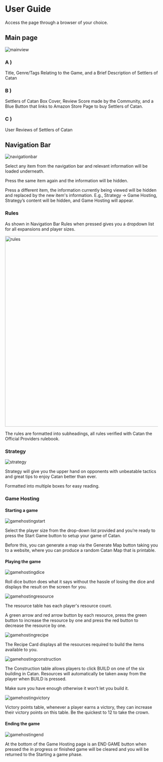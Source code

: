# User Guide 

Access the page through a browser of your choice. 

## Main page 

 ![mainview](https://user-images.githubusercontent.com/77689366/116413100-38837280-a82f-11eb-90ca-686036b19675.png)


### A ) 
Title, Genre/Tags Relating to the Game, and a Brief Description of Settlers of Catan 

### B ) 
Settlers of Catan Box Cover, Review Score made by the Community, and a Blue Button that links to Amazon Store Page to buy Settlers of Catan. 

### C ) 
User Reviews of Settlers of Catan 

## Navigation Bar 

![navigationbar](https://user-images.githubusercontent.com/77689366/116413166-4638f800-a82f-11eb-81db-224e29cf736d.png)


Select any item from the navigation bar and relevant information will be loaded underneath. 

Press the same item again and the information will be hidden. 

Press a different item, the information currently being viewed will be hidden and replaced by the new item's information. E.g., Strategy -> Game Hosting, Strategy’s content will be hidden, and Game Hosting will appear. 

### Rules 

As shown in Navigation Bar Rules when pressed gives you a dropdown list for all expansions and player sizes. 

<img width="626" alt="rules" src="https://user-images.githubusercontent.com/77689366/116417663-666ab600-a833-11eb-986a-85e2677fe12a.PNG">


The rules are formatted into subheadings, all rules verified with Catan the Official Providers rulebook. 

### Strategy 

![strategy](https://user-images.githubusercontent.com/77689366/116413353-71234c00-a82f-11eb-803e-442e513f55fe.png)


Strategy will give you the upper hand on opponents with unbeatable tactics and great tips to enjoy Catan better than ever. 

Formatted into multiple boxes for easy reading. 

### Game Hosting 

#### Starting a game 

![gamehostingstart](https://user-images.githubusercontent.com/77689366/116413366-754f6980-a82f-11eb-97f1-45e2b6698d35.png)

Select the player size from the drop-down list provided and you’re ready to press the Start Game button to setup your game of Catan. 

Before this, you can generate a map via the Generate Map button taking you to a website, where you can produce a random Catan Map that is printable. 

#### Playing the game 

![gamehostingdice](https://user-images.githubusercontent.com/77689366/116413411-8009fe80-a82f-11eb-8b31-a31e147d80e1.png)

Roll dice button does what it says without the hassle of losing the dice and displays the result on the screen for you. 

![gamehostingresource](https://user-images.githubusercontent.com/77689366/116413610-b6477e00-a82f-11eb-9a04-d6a0e96b2e1b.png)

The resource table has each player's resource count. 

A green arrow and red arrow button by each resource, press the green button to increase the resource by one and press the red button to decrease the resource by one. 

![gamehostingrecipe](https://user-images.githubusercontent.com/77689366/116413650-bd6e8c00-a82f-11eb-8f89-fe1553b65ca9.png)


The Recipe Card displays all the resources required to build the items available to you. 

![gamehostingconstruction](https://user-images.githubusercontent.com/77689366/116413698-c5c6c700-a82f-11eb-931c-97cc49abd1c7.png)

The Construction table allows players to click BUILD on one of the six building in Catan. Resources will automatically be taken away from the player when BUILD is pressed.  

Make sure you have enough otherwise it won’t let you build it. 

![gamehostingvictory](https://user-images.githubusercontent.com/77689366/116413746-ce1f0200-a82f-11eb-919d-9a37e87fd713.png)


Victory points table, whenever a player earns a victory, they can increase their victory points on this table. Be the quickest to 12 to take the crown. 

#### Ending the game 

![gamehostingend](https://user-images.githubusercontent.com/77689366/116413772-d37c4c80-a82f-11eb-9e20-62fc9997d76f.png)


At the bottom of the Game Hosting page is an END GAME button when pressed the in progress or finished game will be cleared and you will be returned to the Starting a game phase. 
